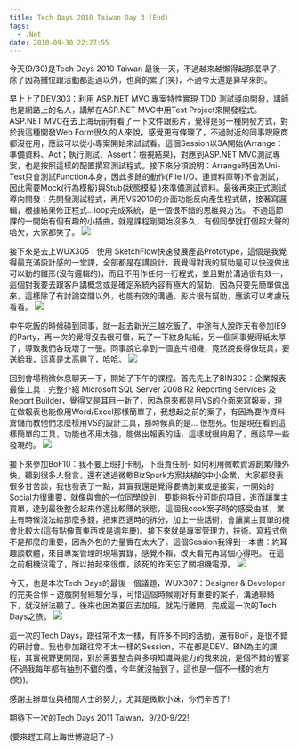 ```yaml
---
title: Tech Days 2010 Taiwan Day 3 (End)
tags:
  - .Net
date: 2010-09-30 22:27:55
---
```


今天(9/30)是Tech Days 2010 Taiwan 最後一天，不過越來越懶得起那麼早了，除了因為攤位跟活動都逛過以外，也真的累了(笑)，不過今天還是算早來的。

早上上了DEV303：利用 ASP.NET MVC 專案特性實現 TDD 測試導向開發，講師也是網路上的名人，講解在ASP.NET MVC中用Test Project來開發程式。ASP.NET MVC在去上海玩前有看了一下文件跟影片，覺得是另一種開發方式，對於我這種開發Web Form很久的人來說，感覺更有條理了，不過附近的同事跟廠商都沒在用，應該可以從小專案開始來試試看。這個Session以3A開始(Arrange：準備資料、Act；執行測試、Assert：檢視結果)，對應到ASP.NET MVC測試專案，也是按照這樣的配置撰寫測試程式。接下來分項說明：Arrange時因為Uni-Test只會測試Function本身，因此多餘的動作(File I/O、連資料庫等)不會測試，因此需要Mock(行為模擬)與Stub(狀態模擬 )來準備測試資料。最後再來正式測試導向開發：先開發測試程式，再用VS2010的介面功能反向產生程式碼，接著寫邏輯，根據結果修正程式...loop完成系統，是一個很不錯的思維與方法。
不過這節課的一開始有個有趣的小插曲，就是課程剛開始沒多久，有個同學就打個超大聲的哈欠，大家都笑了。
![](http://e.blog.xuite.net/e/2/3/2/11844378/blog_1638788/txt/38427395/0.jpg)

接下來是去上WUX305：使用 SketchFlow快速發展產品Prototype，這個是我覺得最充滿設計感的一堂課，全部都是在講設計，我覺得對我的幫助是可以快速做出可以動的雛形(沒有邏輯的)，而且不用作任何一行程式，並且對於溝通很有效一，這個對我要去跟客戶講概念或是確定系統內容有極大的幫助，因為只要先簡單做出來，這樣除了有討論空間以外，也能有效的溝通。影片很有幫助，應該可以考慮玩看看。
![](http://e.blog.xuite.net/e/2/3/2/11844378/blog_1638788/txt/38427395/6.jpg)

中午吃飯的時候碰到同事，就一起去新光三越吃飯了。中途有人說昨天有參加IE9的Party，再一次的覺得沒去很可惜，玩了一下紋身貼紙，另一個同事覺得紙太厚了，導致我們各玩壞了一張。同事說它拿到一個底片相機，竟然說長得像玩具，要送給我，這真是太高興了，哈哈。
![](http://e.blog.xuite.net/e/2/3/2/11844378/blog_1638788/txt/38427395/7.jpg)

回到會場稍微休息聊天一下，開始了下午的課程。首先先上了BIN302：企業報表最佳工具：完整介紹 Microsoft SQL Server 2008 R2 Reporting Services 及 Report Builder，覺得又是耳目一新了，因為原來都是用VS的介面來寫報表，現在做報表也能像用Word/Excel那樣簡單了，我想起之前的案子，有因為要作資料倉儲而教他們怎麼樣用VS的設計工具，那時候真的是... 很想死。但是現在看到這樣簡單的工具，功能也不用太強，能做出報表的話，這樣就很夠用了，應該早一些發現的。
![](http://e.blog.xuite.net/e/2/3/2/11844378/blog_1638788/txt/38427395/8.jpg)

接下來參加BoF10：我不要上班打卡制，下班責任制- 如何利用微軟資源創業/賺外快，聽到很多人發言，還有透過微軟BizSpark方案扶植的中小企業，大家都發表很多甘苦談，我也發表了一點，其實我還是覺得要搞創業或是接案，一開始的Social力很重要，就像與會的一位同學說到，要能夠拆分可能的項目，進而讓業主買單，達到最後整合起來作還比較賺的狀態，這個我cook案子時的感受由甚，業主有時候沒法給那麼多錢，把東西適時的拆分，加上一些話術，會讓業主買單的機會比較大(這有點像賣東西或是週年慶)。接下來就是專案管理力，技術、寫程式倒不是那麼的重要，因為外包的力量實在太大了。這個Session我得到一本書：約耳趣談軟體，來自專案管理的現場實錄，感覺不賴，改天看完再寫個心得吧。
在這之前相機沒電了，所以拍起來很爛，該死的昨天忘了關相機電源。
![](http://e.blog.xuite.net/e/2/3/2/11844378/blog_1638788/txt/38427395/9.jpg)

今天，也是本次Tech Days的最後一個議題，WUX307：Designer &amp; Developer 的完美合作 &ndash; 遊戲開發經驗分享，可惜這個時候剛好有重要的案子，溝通聯絡下，就沒辦法聽了。後來也因為要回去加班，就先行離開，完成這一次的Tech Days之旅。
![](http://e.blog.xuite.net/e/2/3/2/11844378/blog_1638788/txt/38427395/10.jpg)

這一次的Tech Days，跟往常不太一樣，有許多不同的活動，還有BoF，是很不錯的研討會。我也參加跟往常不太一樣的Session，不在都是DEV、BIN為主的課程，其實視野更開闊，對於需要整合與多項知識與能力的我來說，是個不錯的饗宴(不過我每年都有抽到不錯的獎，今年就沒抽到了，這也是一個不一樣的地方(笑))。

感謝主辦單位與相關人士的努力，尤其是微軟小妹，你們辛苦了!

期待下一次的Tech Days 2011 Taiwan，9/20-9/22!

(要來趕工寫上海世博遊記了~)